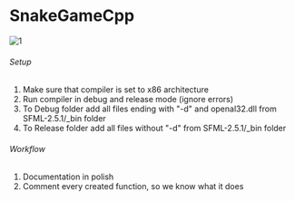 # SnakeGameCpp
![1](https://user-images.githubusercontent.com/71827160/120656931-507c9080-c484-11eb-94e5-21fe97c357e9.PNG)
###### Setup
1. Make sure that compiler is set to x86 architecture
2. Run compiler in debug and release mode (ignore errors)
3. To Debug folder add all files ending with "-d" and openal32.dll from SFML-2.5.1/_bin folder
4. To Release folder add all files without "-d" from SFML-2.5.1/_bin folder

###### Workflow
1. Documentation in polish
2. Comment every created function, so we know what it does

